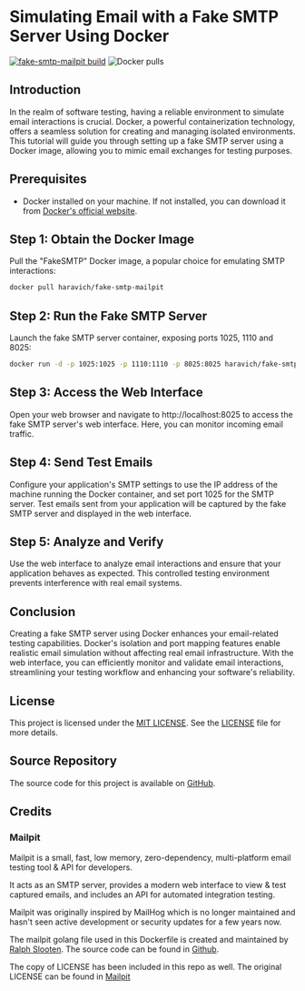 # Simulating Email with a Fake SMTP Server Using Docker

[![fake-smtp-mailpit build](https://github.com/haravich/fake-smtp-mailpit/actions/workflows/docker-publish.yml/badge.svg)](https://github.com/haravich/fake-smtp-mailpit/actions/workflows/docker-publish.yml) ![Docker pulls](https://img.shields.io/docker/pulls/haravich/fake-smtp-mailpit)

## Introduction

In the realm of software testing, having a reliable environment to simulate email interactions is crucial. Docker, a powerful containerization technology, offers a seamless solution for creating and managing isolated environments. This tutorial will guide you through setting up a fake SMTP server using a Docker image, allowing you to mimic email exchanges for testing purposes.

## Prerequisites

- Docker installed on your machine. If not installed, you can download it from [Docker's official website](https://www.docker.com/get-started).

## Step 1: Obtain the Docker Image

Pull the "FakeSMTP" Docker image, a popular choice for emulating SMTP interactions:

```bash
docker pull haravich/fake-smtp-mailpit
```

## Step 2: Run the Fake SMTP Server

Launch the fake SMTP server container, exposing ports 1025, 1110 and 8025:

```bash
docker run -d -p 1025:1025 -p 1110:1110 -p 8025:8025 haravich/fake-smtp-mailpit
```

## Step 3: Access the Web Interface

Open your web browser and navigate to http://localhost:8025 to access the fake SMTP server's web interface. Here, you can monitor incoming email traffic.

## Step 4: Send Test Emails

Configure your application's SMTP settings to use the IP address of the machine running the Docker container, and set port 1025 for the SMTP server. Test emails sent from your application will be captured by the fake SMTP server and displayed in the web interface.

## Step 5: Analyze and Verify

Use the web interface to analyze email interactions and ensure that your application behaves as expected. This controlled testing environment prevents interference with real email systems.

## Conclusion
Creating a fake SMTP server using Docker enhances your email-related testing capabilities. Docker's isolation and port mapping features enable realistic email simulation without affecting real email infrastructure. With the web interface, you can efficiently monitor and validate email interactions, streamlining your testing workflow and enhancing your software's reliability.

## License

This project is licensed under the [MIT LICENSE](LICENSE).
See the [LICENSE](LICENSE) file for more details.

## Source Repository

The source code for this project is available on [GitHub](https://github.com/haravich/fake-smtp-mailpit).

## Credits

### Mailpit
Mailpit is a small, fast, low memory, zero-dependency, multi-platform email testing tool & API for developers.

It acts as an SMTP server, provides a modern web interface to view & test captured emails, and includes an API for automated integration testing.

Mailpit was originally inspired by MailHog which is no longer maintained and hasn't seen active development or security updates for a few years now.

The mailpit golang file used in this Dockerfile is created and maintained by [Ralph Slooten](https://github.com/axllent). The source code can be found in [Github](https://github.com/axllent/mailpit).

The copy of LICENSE has been included in this repo as well. The original LICENSE can be found in [Mailpit](https://github.com/axllent/mailpit/blob/develop/LICENSE)
